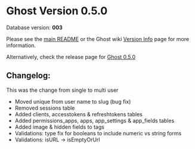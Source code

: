 # Ghost Version 0.5.0

Database version: **003**

Please see the [main README](https://github.com/TryGhost/Ghost-Config/tree/master/ghost-versions#ghost-db-version-debugging-kit) or the Ghost wiki [Version Info](https://github.com/TryGhost/Ghost/wiki/Version-Info) page for more information.

Alternatively, check the release page for [Ghost 0.5.0](https://github.com/TryGhost/Ghost/releases/tag/0.5.0)

## Changelog:

This was the change from single to multi user

- Moved unique from user name to slug (bug fix)
- Removed sessions table
- Added clients, accesstokens & refreshtokens tables
- Added permissions_apps, apps, app_settings & app_fields tables
- Added image & hidden fields to tags
- Validations: type fix for booleans to include numeric vs string forms
- Validations: isURL -> isEmptyOrUrl
